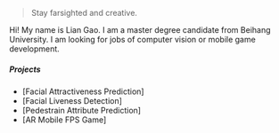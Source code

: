

> Stay farsighted and creative.


Hi! My name is Lian Gao. I am a master degree candidate from Beihang University. I am looking for jobs of computer vision or mobile game development.


##### Projects

- [Facial Attractiveness Prediction]
- [Facial Liveness Detection]
- [Pedestrain Attribute Prediction]
- [AR Mobile FPS Game]

